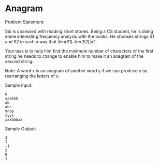 # Anagram

Problem Statement:

Sid is obsessed with reading short stories. Being a CS student, he is doing some interesting frequency analysis with the books. He chooses strings S1 and S2 in such a way that |len(S1)−len(S2)|≤1.

Your task is to help him find the minimum number of characters of the first string he needs to change to enable him to make it an anagram of the second string.

Note: A word x is an anagram of another word y if we can produce y by rearranging the letters of x.



Sample Input:
```
6
aaabbb
ab
abc
mnop
xyyx
xaxbbbxx

```

Sample Output:
```
3
1
-1
2
0
1
```

